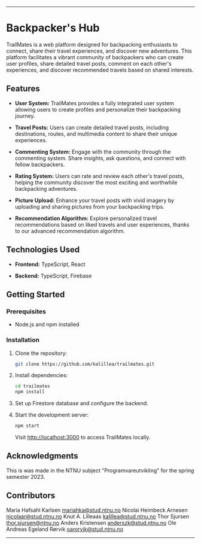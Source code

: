 

---

# Backpacker's Hub

TrailMates is a web platform designed for backpacking enthusiasts to connect, share their travel experiences, and discover new adventures. This platform facilitates a vibrant community of backpackers who can create user profiles, share detailed travel posts, comment on each other's experiences, and discover recommended travels based on shared interests.

## Features

- **User System:** TrailMates provides a fully integrated user system allowing users to create profiles and personalize their backpacking journey.

- **Travel Posts:** Users can create detailed travel posts, including destinations, routes, and multimedia content to share their unique experiences.

- **Commenting System:** Engage with the community through the commenting system. Share insights, ask questions, and connect with fellow backpackers.

- **Rating System:** Users can rate and review each other's travel posts, helping the community discover the most exciting and worthwhile backpacking adventures.

- **Picture Upload:** Enhance your travel posts with vivid imagery by uploading and sharing pictures from your backpacking trips.

- **Recommendation Algorithm:** Explore personalized travel recommendations based on liked travels and user experiences, thanks to our advanced recommendation algorithm.

## Technologies Used

- **Frontend:** TypeScript, React

- **Backend:** TypeScript, Firebase

## Getting Started

### Prerequisites

- Node.js and npm installed

### Installation

1. Clone the repository:

   ```bash
   git clone https://github.com/kalillea/trailmates.git
   ```

2. Install dependencies:

   ```bash
   cd trailmates
   npm install
   ```

3. Set up Firestore database and configure the backend.

4. Start the development server:

   ```bash
   npm start
   ```

   Visit [http://localhost:3000](http://localhost:3000) to access TrailMates locally.


## Acknowledgments

This is was made in the NTNU subject "Programvareutvikling" for the spring semester 2023.

## Contributors

Maria Hafsahl Karlsen mariahka@stud.ntnu.no
Nicolai Heimbeck Arnesen nicolaar@stud.ntnu.no
Knut A. Lilleaas kalillea@stud.ntnu.no
Thor Sjursen thor.sjursen@ntnu.no
Anders Kristensen anderszk@stud.ntnu.no
Ole Andreas Egeland Rørvik oarorvik@stud.ntnu.no

---
